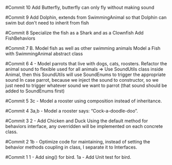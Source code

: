 #Commit 10
Add Butterfly, butterfly can only fly without making sound

#Commit 9
Add Dolphin, extends from SwimmingAnimal so that Dolphin can swim but don't need to inherit from fish

#Commit 8
Specialize the fish as a Shark and as a Clownfish
Add FishBehaviors

#Commit 7
B. Model fish as well as other swimming animals
Model a Fish with SwimmingAnimal abstract class

#Commit 6
4 - Model parrots that live with dogs, cats, roosters.
Refactor the animal sound to flexible used for all animals
=> Use SoundUtils class inside Animal, then this SoundUtils will use SoundEnums to trigger the appropriate sound
In case parrot, because we inject the sound to constructor, so we just need to trigger whatever sound we want to parrot (that sound should be added to SoundEnums first)

#Commit 5
3c - Model a rooster using composition instead of inheritance.

#Commit 4
3a,b -  Model a rooster says: “Cock-a-doodle-doo”.

#Commit 3
2 - Add Chicken and Duck
Using the default method for behaviors interface, any overridden will be implemented on each concrete class.

#Commit 2
1b - Optimize code for maintaining, instead of setting the behavior methods coupling in class, I separate it to Interfaces.

#Commit 1
1 - Add sing() for bird.
1a - Add Unit test for bird.